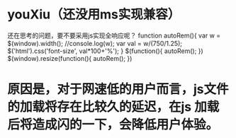 # youXiu（还没用ms实现兼容）
还在思考的问题，要不要采用js实现全响应呢？
                        function autoRem(){
                                var w = $(window).width();
                                //console.log(w);
                                var val = w/(750/1.25);
                                $('html').css('font-size', val*100+'%');
                        }
                        $(function(){
                                autoRem();
                        })
                        $(window).resize(function(){
                                autoRem();
                        })
# 原因是，对于网速低的用户而言，js文件的加载将存在比较久的延迟，在js 加载后将造成闪的一下，会降低用户体验。
